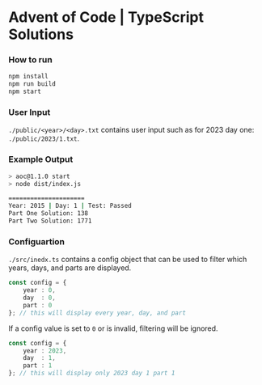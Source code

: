 # Advent of Code | TypeScript Solutions

### How to run

```bash
npm install
npm run build
npm start
```

### User Input
`./public/<year>/<day>.txt` contains user input such as for 2023 day one: `./public/2023/1.txt`.

### Example Output
```bash
> aoc@1.1.0 start            
> node dist/index.js

=====================
Year: 2015 | Day: 1 | Test: Passed
Part One Solution: 138            
Part Two Solution: 1771   
```

### Configuartion
`./src/inedx.ts` contains a config object that can be used to filter which years, days, and parts are displayed.
```typescript
const config = {
    year : 0,
    day  : 0,
    part : 0
}; // this will display every year, day, and part
```

If a config value is set to `0` or is invalid, filtering will be ignored.  

```typescript
const config = {
    year : 2023,
    day  : 1,
    part : 1
}; // this will display only 2023 day 1 part 1
```



